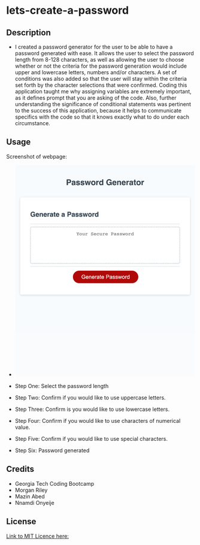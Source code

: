 # lets-create-a-password

## Description

- I created a password generator for the user to be able to have a password generated with ease. It allows the user to select the password length from 8-128 characters, as well as allowing the user to choose whether or not the criteria for the password generation would include upper and lowercase letters, numbers and/or characters. A set of conditions was also added so that the user will stay within the criteria set forth by the character selections that were confirmed. Coding this application taught me why assigning variables are extremely important, as it defines prompt that you are asking of the code. Also, further understanding the significance of conditional statements was pertinent to the success of this application, because it helps to communicate specifics with the code so that it knows exactly what to do under each circumstance.

## Usage 

Screenshot of webpage:

- ![alt text](./Assets/Password%20Generator%20Screenshot.png)

- Step One: Select the password length
- Step Two: Confirm if you would like to use uppercase letters.
- Step Three: Confirm is you would like to use lowercase letters.
- Step Four: Confirm if you would like to use characters of numerical value.
- Step Five: Confirm if you would like to use special characters. 
- Step Six: Password generated

## Credits

- Georgia Tech Coding Bootcamp
- Morgan Riley
- Mazin Abed
- Nnamdi Onyeije

## License

[Link to MIT Licence here:](https://github.com/bundleofcodes/lets-create-a-password/blob/main/LICENSE)